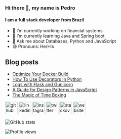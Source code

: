 ### Hi there 👋, my name is Pedro
#### I am a full stack developer from Brazil

- 🔭 I’m currently working on financial systems 
- 🌱 I’m currently learning Java and Spring boot 
- 💬 Ask me about Databases, Python and JavaScript 
- 😄 Pronouns: He/His 

## Blog posts
<!-- BLOG-POST-LIST:START -->
- [Optimize Your Docker Build](https://pedrofullstack.com/2020/09/05/optimize-your-docker-build/)
- [How To Use Decorators In Python](https://pedrofullstack.com/2020/08/28/how-to-use-decorators-in-python/)
- [Logs with Flask and Gunicorn](https://pedrofullstack.com/2020/08/14/logs-with-flask-and-gunicorn/)
- [A Guide for Design Patterns in JavaScript](https://pedrofullstack.com/2020/08/06/a-guide-for-design-patterns-in-javascript/)
- [The Magic of Time Boxing](https://pedrofullstack.com/2020/07/30/the-magic-of-time-boxing/)
<!-- BLOG-POST-LIST:END -->


[<img src='https://cdn.jsdelivr.net/npm/simple-icons@3.0.1/icons/github.svg' alt='github' height='40'>](https://github.com/pedrozan)  [<img src='https://cdn.jsdelivr.net/npm/simple-icons@3.0.1/icons/linkedin.svg' alt='linkedin' height='40'>](https://www.linkedin.com/in/pedro-henrique-schleder/)  [<img src='https://cdn.jsdelivr.net/npm/simple-icons@3.0.1/icons/instagram.svg' alt='instagram' height='40'>](https://www.instagram.com/pedrofullstack/)  [<img src='https://cdn.jsdelivr.net/npm/simple-icons@3.0.1/icons/twitter.svg' alt='twitter' height='40'>](https://twitter.com/pedrofullstack)  [<img src='https://cdn.jsdelivr.net/npm/simple-icons@3.0.1/icons/stackoverflow.svg' alt='stackoverflow' height='40'>](https://stackoverflow.com/users/2180506)  [<img src='https://cdn.jsdelivr.net/npm/simple-icons@3.0.1/icons/icloud.svg' alt='website' height='40'>](https://pedrofullstack.com)  

![GitHub stats](https://github-readme-stats.vercel.app/api?username=pedrozan&show_icons=true)  

![Profile views](https://gpvc.arturio.dev/pedrozan)  
